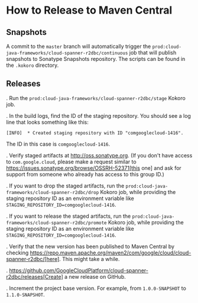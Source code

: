 # How to Release to Maven Central

## Snapshots

A commit to the `master` branch will automatically trigger the `prod:cloud-java-frameworks/cloud-spanner-r2dbc/continuous` job that will publish snapshots to Sonatype Snapshots repository. The scripts can be found in the `.kokoro` directory.

## Releases

. Run the `prod:cloud-java-frameworks/cloud-spanner-r2dbc/stage` Kokoro job.

. In the build logs, find the ID of the staging repository. You should see a log line that looks something like this:
```
[INFO]  * Created staging repository with ID "comgooglecloud-1416".
```
The ID in this case is `comgooglecloud-1416`.

. Verify staged artifacts at http://oss.sonatype.org.
(If you don't have access to `com.google.cloud`, please make a request similar to https://issues.sonatype.org/browse/OSSRH-52371[this one] and ask for support from someone who already has access to this group ID.)

. If you want to drop the staged artifacts, run the `prod:cloud-java-frameworks/cloud-spanner-r2dbc/drop` Kokoro job, while providing the staging repository ID as an environment variable like `STAGING_REPOSITORY_ID=comgooglecloud-1416`.

. If you want to release the staged artifacts, run the `prod:cloud-java-frameworks/cloud-spanner-r2dbc/promote` Kokoro job, while providing the staging repository ID as an environment variable like `STAGING_REPOSITORY_ID=comgooglecloud-1416`.

. Verify that the new version has been published to Maven Central by checking https://repo.maven.apache.org/maven2/com/google/cloud/cloud-spanner-r2dbc/[here]. This might take a while.

. https://github.com/GoogleCloudPlatform/cloud-spanner-r2dbc/releases[Create] a new release on GitHub.

. Increment the project base version. For example, from `1.0.0-SNAPSHOT` to `1.1.0-SNAPSHOT`.
